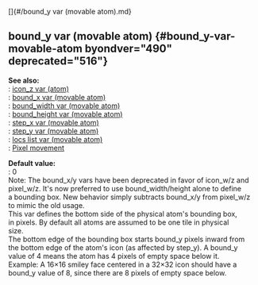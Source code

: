 []{#/bound_y var (movable atom).md}    
## bound_y var (movable atom) {#bound_y-var-movable-atom byondver="490" deprecated="516"}    
**See also:**    
:   [icon_z var (atom)](/atom/var/icon_z)    
:   [bound_x var (movable atom)](/atom/movable/var/bound_x)    
:   [bound_width var (movable atom)](/atom/movable/var/bound_width)    
:   [bound_height var (movable atom)](/atom/movable/var/bound_height)    
:   [step_x var (movable atom)](/atom/movable/var/step_x)    
:   [step_y var (movable atom)](/atom/movable/var/step_y)    
:   [locs list var (movable atom)](/atom/movable/var/locs)    
:   [Pixel movement](/%7Bnotes%7D/pixel-movement)    
<!-- -->    
**Default value:**    
:   0    
Note: The bound_x/y vars have been deprecated in favor of icon_w/z and    
pixel_w/z. It\'s now preferred to use bound_width/height alone to define    
a bounding box. New behavior simply subtracts bound_x/y from pixel_w/z    
to mimic the old usage.    
This var defines the bottom side of the physical atom\'s bounding box,    
in pixels. By default all atoms are assumed to be one tile in physical    
size.    
The bottom edge of the bounding box starts bound_y pixels inward from    
the bottom edge of the atom\'s icon (as affected by step_y). A bound_y    
value of 4 means the atom has 4 pixels of empty space below it.    
Example: A 16×16 smiley face centered in a 32×32 icon should have a    
bound_y value of 8, since there are 8 pixels of empty space below.  